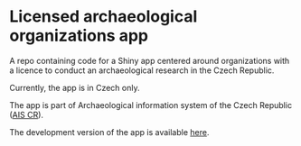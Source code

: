 # Licensed archaeological organizations app

A repo containing code for a Shiny app centered around organizations 
with a licence to conduct an archaeological research in the Czech Republic.

Currently, the app is in Czech only.

The app is part of Archaeological information system of the Czech Republic
(<a href="https://www.aiscr.cz">AIS CR</a>).

The development version of the app is available 
<a href="https://knytt.shinyapps.io/map_oao_test/">here</a>.
